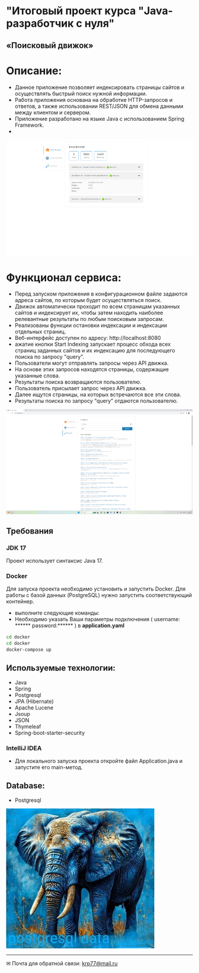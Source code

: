 # "Итоговый проект курса "Java-разработчик с нуля"
## «Поисковый движок» 

# Описание:
- Данное приложение позволяет индексировать страницы сайтов и осуществлять быстрый поиск нужной информации. 
- Работа приложения основана на обработке HTTP-запросов и ответов, а также использовании REST/JSON для обмена данными между клиентом и сервером.
- Приложение разработано на языке Java с использованием Spring Framework.
- 
![image](./image/3.png )

# Функционал сервиса:
- Перед запуском приложения в конфигурационном файле задаются адреса сайтов, по которым будет осуществляться поиск.
- Движок автоматически проходит по всем страницам указанных сайтов и индексирует их, чтобы затем находить наиболее релевантные результаты по любым поисковым запросам.
- Реализованы функции остановки индексации и индексации отдельных страниц.
- Веб-интерфейс доступен по адресу: http://localhost:8080 
- ажатие кнопки Start Indexing запускает процесс обхода всех страниц заданных сайтов и их индексацию для последующего поиска по запросу "query".
- Пользователи могут отправлять запросы через API движка.
- На основе этих запросов находятся страницы, содержащие указанные слова.
- Результаты поиска возвращаются пользователю.
- Пользователь присылает запрос через API движка.
- Далее ищутся страницы, на которых встречаются все эти слова.
- Результаты поиска по запросу “query” отдаются пользователю.


![image](./image/4.png)

## Требования

### JDK 17
Проект использует синтаксис Java 17.

### Docker
Для запуска проекта необходимо установить и запустить Docker. Для работы с базой данных (PostgreSQL) нужно запустить соответствующий контейнер.
- выполните следующие команды:
- Необходимо указать Ваши параметры подключения ( username: ******  password:****** ) в **application.yaml**
```bash
cd docker
cd docker
docker-compose up
```
## Используемые технологии:

- Java
- Spring
- Postgresql
- JPA (Hibernate)
- Apache Lucene
- Jsoup
- JSON
- Thymeleaf
- Spring-boot-starter-security

### IntelliJ IDEA

- Для локального запуска проекта откройте файл Application.java и запустите его main-метод.


## Database:
- Postgresql

![image](./image/5.jpg )


____
  ✉ Почта для обратной связи:
  <a href="">krp77@mail.ru</a>